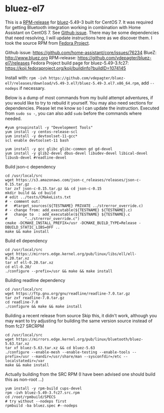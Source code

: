 # bluez-el7

This is a [RPM-release]([url](https://github.com/vdepagter/bluez-el7/releases)) for [bluez]([url](http://www.bluez.org))-5.49-3 built for CentOS 7.
It was required for getting Bluetooth integration working in combination with Home Assistant on CentOS 7. See [Github issue]([url](https://github.com/home-assistant/core/issues/76234)).
There may be some dependencies that need resolving, I will update instructions here as we discover them.
I took the source RPM from [Fedora Project]([url](https://koji.fedoraproject.org/koji/buildinfo?buildID=1074145)).

Github issue: https://github.com/home-assistant/core/issues/76234
BlueZ: http://www.bluez.org
RPM-release: https://github.com/vdepagter/bluez-el7/releases
Fedora Project build page for bluez-5.49-3.fc27: https://koji.fedoraproject.org/koji/buildinfo?buildID=1074145

Install with: ``rpm -ivh https://github.com/vdepagter/bluez-el7/releases/download/v5.49-3.el7/bluez-5.49-3.el7.x86_64.rpm``, add ``--nodeps`` if necessary.

Below is a dump of most commands from my build attempt adventures, if you would like to try to rebuild it yourself.
You may also need sections for dependencies. Please let me know so I can update the instruction.
Executed from ``sudo su -``, you can also add ``sudo`` before the commands where needed.
```
#yum groupinstall -y "Development Tools"
yum install -y centos-release-scl
yum install -y devtoolset-11-gcc*
scl enable devtoolset-11 bash

yum install -y gcc glibc glibc-common gd gd-devel
yum install -y glib2-devel dbus-devel libudev-devel libical-devel libusb-devel #readline-devel
```

Build json-c dependency
```
cd /usr/local/src
wget https://s3.amazonaws.com/json-c_releases/releases/json-c-0.15.tar.gz
tar zxf json-c-0.15.tar.gz && cd json-c-0.15
mkdir build && cd build
# edit ../tests/CMakeLists.txt
# - comment out:
#   #target_sources(${TESTNAME} PRIVATE ../strerror_override.c)
# - change from: add_executable(${TESTNAME} ${TESTNAME}.c)
#   change to  : add_executable(${TESTNAME} ${TESTNAME}.c
#        "../strerror_override.c")
cmake -DCMAKE_INSTALL_PREFIX=/usr -DCMAKE_BUILD_TYPE=Release -DBUILD_STATIC_LIBS=OFF ..
make && make install
```

Build ell dependency
```
cd /usr/local/src
wget https://mirrors.edge.kernel.org/pub/linux/libs/ell/ell-0.20.tar.xz
tar xf ell-0.20.tar.xz
cd ell-0.20/
./configure --prefix=/usr && make && make install
```

Building readline dependency
```
cd /usr/local/src
wget https://ftp.gnu.org/gnu/readline/readline-7.0.tar.gz
tar zxf readline-7.0.tar.gz
cd readline-7.0
./configure && make && make install
```

Building a recent release from source
Skip this, it didn't work, although you may want to try adjusting for building the same version source instead of from fc27 SRCRPM
```
cd /usr/local/src
wget https://mirrors.edge.kernel.org/pub/linux/bluetooth/bluez-5.63.tar.xz
tar xf bluez-5.63.tar.xz && cd bluez-5.63
./configure --enable-mesh --enable-testing --enable-tools --prefix=/usr --mandir=/usr/share/man --sysconfdir=/etc --localstatedir=/var
make && make install
```

Actually building from the SRC RPM (I have been advised one should build this as non-root ...)
```
yum install -y rpm-build cups-devel
rpm -ivh bluez-5.49-3.fc27.src.rpm
cd /root/rpmbuild/SPECS
# try without --nodeps first
rpmbuild -ba bluez.spec #--nodeps
```
